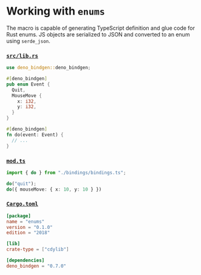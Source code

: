 # Working with `enums`

The macro is capable of generating TypeScript definition and glue code for Rust enums. JS objects are serialized to JSON and converted to an enum using `serde_json`.

### [`src/lib.rs`](#)

```rust
use deno_bindgen::deno_bindgen;

#[deno_bindgen]
pub enum Event {
  Quit,
  MouseMove {
    x: i32,
    y: i32,
  }
}

#[deno_bindgen]
fn do(event: Event) {
  // ...
}
```

### [`mod.ts`](#)

```ts
import { do } from "./bindings/bindings.ts";

do("quit");
do({ mouseMove: { x: 10, y: 10 } })
```

### [`Cargo.toml`](#)

```toml
[package]
name = "enums"
version = "0.1.0"
edition = "2018"

[lib]
crate-type = ["cdylib"]

[dependencies]
deno_bindgen = "0.7.0"
